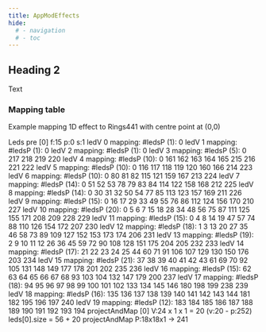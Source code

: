 ```yaml
---
title: AppModEffects
hide:
  # - navigation
  # - toc
---
```


## Heading 2

Text

### Mapping table

Example mapping 1D effect to Rings441 with centre point at (0,0)

Leds pre [0] f:15 p:0 s:1
ledV 0 mapping: #ledsP (1): 0
ledV 1 mapping: #ledsP (1): 0
ledV 2 mapping: #ledsP (1): 0
ledV 3 mapping: #ledsP (5): 0 217 218 219 220
ledV 4 mapping: #ledsP (10): 0 161 162 163 164 165 215 216 221 222
ledV 5 mapping: #ledsP (10): 0 116 117 118 119 120 160 166 214 223
ledV 6 mapping: #ledsP (10): 0 80 81 82 115 121 159 167 213 224
ledV 7 mapping: #ledsP (14): 0 51 52 53 78 79 83 84 114 122 158 168 212 225
ledV 8 mapping: #ledsP (14): 0 30 31 32 50 54 77 85 113 123 157 169 211 226
ledV 9 mapping: #ledsP (15): 0 16 17 29 33 49 55 76 86 112 124 156 170 210 227
ledV 10 mapping: #ledsP (20): 0 5 6 7 15 18 28 34 48 56 75 87 111 125 155 171 208 209 228 229
ledV 11 mapping: #ledsP (15): 0 4 8 14 19 47 57 74 88 110 126 154 172 207 230
ledV 12 mapping: #ledsP (18): 1 3 13 20 27 35 46 58 73 89 109 127 152 153 173 174 206 231
ledV 13 mapping: #ledsP (19): 2 9 10 11 12 26 36 45 59 72 90 108 128 151 175 204 205 232 233
ledV 14 mapping: #ledsP (17): 21 22 23 24 25 44 60 71 91 106 107 129 130 150 176 203 234
ledV 15 mapping: #ledsP (21): 37 38 39 40 41 42 43 61 69 70 92 105 131 148 149 177 178 201 202 235 236
ledV 16 mapping: #ledsP (15): 62 63 64 65 66 67 68 93 103 104 132 147 179 200 237
ledV 17 mapping: #ledsP (18): 94 95 96 97 98 99 100 101 102 133 134 145 146 180 198 199 238 239
ledV 18 mapping: #ledsP (16): 135 136 137 138 139 140 141 142 143 144 181 182 195 196 197 240
ledV 19 mapping: #ledsP (12): 183 184 185 186 187 188 189 190 191 192 193 194
projectAndMap [0] V:24 x 1 x 1 = 20 (v:20 - p:252)
leds[0].size = 56 + 20
projectAndMap P:18x18x1 -> 241


